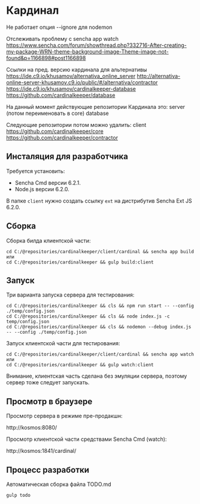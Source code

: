 
Кардинал
=========


Не работает опция --ignore для nodemon

Отслеживать проблему с sencha app watch
https://www.sencha.com/forum/showthread.php?332716-After-creating-my-package-WRN-theme-background-image-Theme-image-not-found&p=1166898#post1166898


Ссылки на пред. версию кардинала для альтернативы
https://ide.c9.io/khusamov/alternativa_online_server
http://alternativa-online-server-khusamov.c9.io/public/#/alternativa/contractor
https://ide.c9.io/khusamov/cardinalkeeper-database
https://github.com/cardinalkeeper/database







На данный момент действующие репозитории Кардинала это:
server (потом переименовать в core)
database

Следующие репозитории потом можно удалить:
client
https://github.com/cardinalkeeper/core
https://github.com/cardinalkeeper/contractor

Инсталяция для разработчика
--------------------

Требуется установить:

- Sencha Cmd версии 6.2.1.
- Node.js версии 6.2.0.

В папке `client` нужно создать ссылку `ext` на дистрибутив Sencha Ext JS 6.2.0.


Сборка
------

Сборка билда клиентской части:

```
cd C:/@repositories/cardinalkeeper/client/cardinal && sencha app build
или
cd C:/@repositories/cardinalkeeper && gulp build:client
```



Запуск 
------

Три варианта запуска сервера для тестирования:

```
cd C:/@repositories/cardinalkeeper && cls && npm run start -- --config ./temp/config.json
cd C:/@repositories/cardinalkeeper && cls && node index.js -c temp/config.json
cd C:/@repositories/cardinalkeeper && cls && nodemon --debug index.js -- --config ./temp/config.json
```

Запуск клиентской части для тестирования:

```
cd C:/@repositories/cardinalkeeper/client/cardinal && sencha app watch
или
cd C:/@repositories/cardinalkeeper && gulp watch:client
```

Внимание, клиентская часть сделана без эмуляции сервера, поэтому сервер тоже следует запускать.

Просмотр в браузере
-------------------

Просмотр сервера в режиме пре-продакшн:

http://kosmos:8080/

Просмотр клиентской части средствами Sencha Cmd (watch):

http://kosmos:1841/cardinal/

Процесс разработки
-------------------

Автоматическая сборка файла TODO.md

```
gulp todo
```